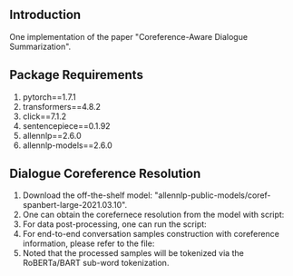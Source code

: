 ## Introduction
One implementation of the paper "Coreference-Aware Dialogue Summarization".

## Package Requirements
1. pytorch==1.7.1
2. transformers==4.8.2
3. click==7.1.2
4. sentencepiece==0.1.92
5. allennlp==2.6.0
6. allennlp-models==2.6.0

## Dialogue Coreference Resolution
1. Download the off-the-shelf model: "allennlp-public-models/coref-spanbert-large-2021.03.10".
2. One can obtain the corefernece resolution from the model with script: 
3. For data post-processing, one can run the script:
4. For end-to-end conversation samples construction with coreference information, please refer to the file:
5. Noted that the processed samples will be tokenized via the RoBERTa/BART sub-word tokenization.

